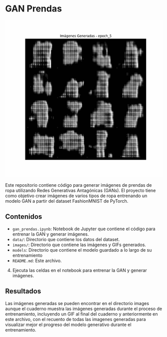 # GAN Prendas

![GIF](images/generated_images.gif)

Este repositorio contiene código para generar imágenes de prendas de ropa utilizando Redes Generativas Antagónicas (GANs). El proyecto tiene como objetivo crear imágenes de varios tipos de ropa entrenando un modelo GAN a partir del dataset FashionMNIST de PyTorch.

## Contenidos

- `gan_prendas.ipynb`: Notebook de Jupyter que contiene el código para entrenar la GAN y generar imágenes.
- `data/`: Directorio que contiene los datos del dataset.
- `images/`: Directorio que contiene las imágenes y GIFs generados.
- `models`: Directorio que contiene el modelo guardado a lo largo de su entrenamiento 
- `README.md`: Este archivo.


4. Ejecuta las celdas en el notebook para entrenar la GAN y generar imágenes.

## Resultados

Las imágenes generadas se pueden encontrar en el directorio images aunque el cuaderno muestra las imágenes generadas durante el proceso de entrenamiento, incluyendo un GIF al final del cuaderno y anteriormente en este archivo, con el recuento de todas las imagenes generadas para visualizar mejor el progreso del modelo generativo durante el entrenamiento.
